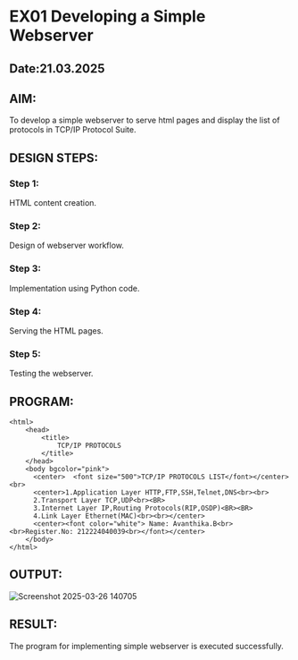 # EX01 Developing a Simple Webserver
## Date:21.03.2025

## AIM:
To develop a simple webserver to serve html pages and display the list of protocols in TCP/IP Protocol Suite.


## DESIGN STEPS:
### Step 1: 
HTML content creation.

### Step 2:
Design of webserver workflow.

### Step 3:
Implementation using Python code.

### Step 4:
Serving the HTML pages.

### Step 5:
Testing the webserver.

## PROGRAM:
```
<html>
    <head>
        <title>
            TCP/IP PROTOCOLS
        </title>
    </head>
    <body bgcolor="pink">
      <center>  <font size="500">TCP/IP PROTOCOLS LIST</font></center><br>
      <center>1.Application Layer HTTP,FTP,SSH,Telnet,DNS<br><br>
      2.Transport Layer TCP,UDP<br><BR>
      3.Internet Layer IP,Routing Protocols(RIP,OSDP)<BR><BR>
      4.Link Layer Ethernet(MAC)<br><br></center>
      <center><font color="white"> Name: Avanthika.B<br><br>Register.No: 212224040039<br></font></center>
    </body>
</html>
```

## OUTPUT:
![Screenshot 2025-03-26 140705](https://github.com/user-attachments/assets/92ebd7ec-6204-4e1b-8084-41692b2901ad)



## RESULT:
The program for implementing simple webserver is executed successfully.
